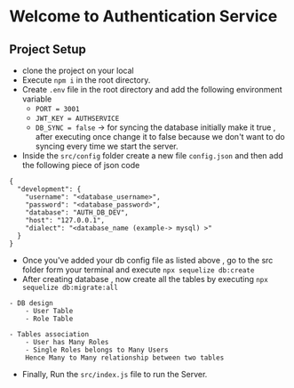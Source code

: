 # Welcome to Authentication Service

## Project Setup 
- clone the project on your local 
- Execute `npm i` in the root directory.
- Create `.env` file in the root directory and add the following environment variable
    - `PORT = 3001`
    - `JWT_KEY = AUTHSERVICE`
    - `DB_SYNC = false` -> for syncing the database initially make it true , after executing once change it to false because we don't want to do syncing every time we start the server.
- Inside the `src/config` folder create a new file `config.json` and then add the following piece of json code

```
{
  "development": {
    "username": "<database_username>",
    "password": "<database_password>",
    "database": "AUTH_DB_DEV",
    "host": "127.0.0.1",
    "dialect": "<database_name (example-> mysql) >"
  }
}

```

- Once you've added your db config file as listed above ,  go to the src folder form your terminal and execute
    `npx sequelize db:create`
- After creating database , now create all the tables by executing `npx sequelize db:migrate:all`

```
- DB design
    - User Table
    - Role Table

- Tables association
    - User has Many Roles 
    - Single Roles belongs to Many Users
    Hence Many to Many relationship between two tables

```
- Finally, Run the `src/index.js` file to run the Server.
 
